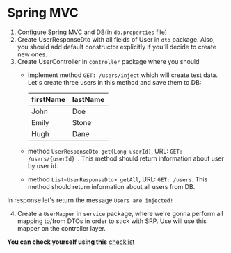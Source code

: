 # Spring MVC

1. Configure Spring MVC and DB(in `db.properties` file)
2. Create UserResponseDto with all fields of User in `dto` package. 
Also, you should add default constructor explicitly if you'll decide to create new ones. 
3. Create UserController in ``controller`` package where you should
    - implement method ```GET: /users/inject``` which will create test data. Let's create three users in this method and save them to DB:
   
      firstName  | lastName
      ------------- | -------------
      John  | Doe
      Emily  | Stone
      Hugh  | Dane
    - method ```UserResponseDto get(Long userId)```, URL: ```GET: /users/{userId} ```. This method should return information about user by user id.
    - method ```List<UserResponseDto> getAll```, URL: ```GET: /users```. This method should return information about all users from DB.

In response let's return the message ``Users are injected!``

4. Create a `UserMapper` in `service` package, where we're gonna perform all mapping to/from DTOs in order to stick with SRP. Use will use this mapper on the controller layer.

__You can check yourself using this__ [checklist](https://mate-academy.github.io/jv-program-common-mistakes/java-spring/web/java-spring-web)
